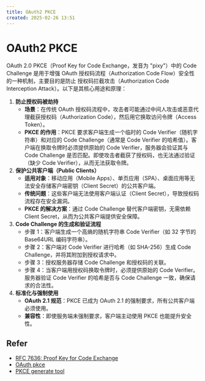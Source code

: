 ```yaml
---
title: OAuth2 PKCE
created: 2025-02-26 13:51
---
```



<!-- markdownlint-disable MD025 -->

# OAuth2 PKCE

OAuth 2.0 PKCE（Proof Key for Code Exchange，发音为 "pixy"）中的 Code Challenge 是用于增强 OAuth 授权码流程（Authorization Code Flow）安全性的一种机制，主要目的是防止 授权码拦截攻击（Authorization Code Interception Attack）。以下是其核心用途和原理：

1. **防止授权码被劫持**
   - **场景**：在传统 OAuth 授权码流程中，攻击者可能通过中间人攻击或恶意代理截获授权码（Authorization Code），然后用它换取访问令牌（Access Token）。
   - **PKCE 的作用**：PKCE 要求客户端生成一个临时的 Code Verifier（随机字符串）和对应的 Code Challenge（通常是 Code Verifier 的哈希值）。客户端在换取令牌时必须提供原始的 Code Verifier，服务器会验证其与 Code Challenge 是否匹配。即使攻击者截获了授权码，也无法通过验证（缺少 Code Verifier），从而无法获取令牌。
2. **保护公共客户端（Public Clients）**
   - **适用对象**：移动应用（Mobile Apps）、单页应用（SPA）、桌面应用等无法安全存储客户端密钥（Client Secret）的公共客户端。
   - **传统问题**：这些客户端无法使用客户端认证（Client Secret），导致授权码流程存在安全漏洞。
   - **PKCE 的解决方案**：通过 Code Challenge 替代客户端密钥，无需依赖 Client Secret，从而为公共客户端提供安全保障。
3. **Code Challenge 的生成和验证流程**
   - 步骤 1：客户端生成一个高熵的随机字符串 Code Verifier（如 32 字节的 Base64URL 编码字符串）。
   - 步骤 2：客户端对 Code Verifier 进行哈希（如 SHA-256）生成 Code Challenge，并将其附加到授权请求中。
   - 步骤 3：授权服务器存储 Code Challenge 和授权码的关联。
   - 步骤 4：当客户端用授权码换取令牌时，必须提供原始的 Code Verifier。服务器验证 Code Verifier 的哈希是否与 Code Challenge 一致，确保请求的合法性。
4. **标准化与强制使用**
   - **OAuth 2.1 规范**：PKCE 已成为 OAuth 2.1 的强制要求，所有公共客户端必须使用。
   - **兼容性**：即使服务端未强制要求，客户端主动使用 PKCE 也能提升安全性。

## Refer

- [RFC 7636: Proof Key for Code Exchange](https://www.rfc-editor.org/rfc/rfc7636)
- [OAuth pkce](https://oauth.net/2/pkce/)
- [PKCE generate tool](https://developer.pingidentity.com/en/tools/pkce-code-generator.html)
